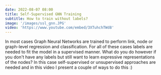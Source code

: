 ```yaml
---
date: 2022-08-07 08:00
title: Self-Supervised GNN Training
subtitle: How to train without labels?
image: '/images/ssl_gnn.JPG'
video: 'https://www.youtube.com/embed/3XTuhchTWd8'
---
```


In most cases Graph Neural Networks are trained to perform link, node or graph-level regression and classification. For all of these cases labels are needed to fit the model in a supervised manner. What do you do however if you don't have any labels but still want to learn expressive representations of the nodes? In this case self-supervised or unsupervised approaches are needed and in this video I present a couple of ways to do this :)